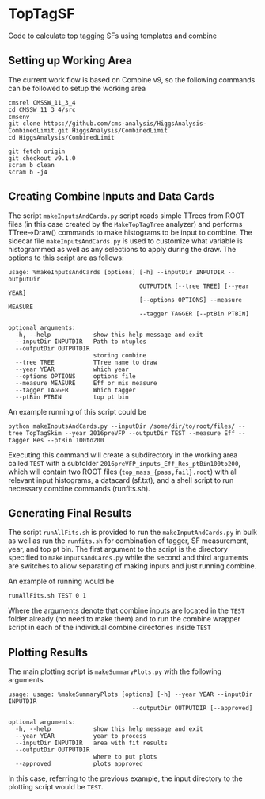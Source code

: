 #  TopTagSF

Code to calculate top tagging SFs using templates and combine

## Setting up Working Area

The current work flow is based on Combine v9, so the following commands can be followed to setup the working area

```
cmsrel CMSSW_11_3_4
cd CMSSW_11_3_4/src
cmsenv
git clone https://github.com/cms-analysis/HiggsAnalysis-CombinedLimit.git HiggsAnalysis/CombinedLimit
cd HiggsAnalysis/CombinedLimit

git fetch origin
git checkout v9.1.0
scram b clean
scram b -j4
```

## Creating Combine Inputs and Data Cards

The script `makeInputsAndCards.py` script reads simple TTrees from ROOT files (in this case created by the `MakeTopTagTree` analyzer) and performs TTree->Draw() commands to make histograms to be input to combine. The sidecar file `makeInputsAndCards.py` is used to customize what variable is histogrammed as well as any selections to apply during the draw. The options to this script are as follows:

```
usage: %makeInputsAndCards [options] [-h] --inputDir INPUTDIR --outputDir
                                     OUTPUTDIR [--tree TREE] [--year YEAR]
                                     [--options OPTIONS] --measure MEASURE
                                     --tagger TAGGER [--ptBin PTBIN]

optional arguments:
  -h, --help            show this help message and exit
  --inputDir INPUTDIR   Path to ntuples
  --outputDir OUTPUTDIR
                        storing combine
  --tree TREE           TTree name to draw
  --year YEAR           which year
  --options OPTIONS     options file
  --measure MEASURE     Eff or mis measure
  --tagger TAGGER       Which tagger
  --ptBin PTBIN         top pt bin
```

An example running of this script could be

```
python makeInputsAndCards.py --inputDir /some/dir/to/root/files/ --tree TopTagSkim --year 2016preVFP --outputDir TEST --measure Eff --tagger Res --ptBin 100to200
```

Executing this command will create a subdirectory in the working area called `TEST` with a subfolder `2016preVFP_inputs_Eff_Res_ptBin100to200`, which will contain two ROOT files (`top_mass_{pass,fail}.root`) with all relevant input histograms, a datacard (sf.txt), and a shell script to run necessary combine commands (runfits.sh).

## Generating Final Results

The script `runAllFits.sh` is provided to run the `makeInputAndCards.py` in bulk as well as run the `runfits.sh` for combination of tagger, SF measurement, year, and top pt bin. The first argument to the script is the directory specified to `makeInputsAndCards.py` while the second and third arguments are switches to allow separating of making inputs and just running combine.

An example of running would be

``runAllFits.sh TEST 0 1``

Where the arguments denote that combine inputs are located in the `TEST` folder already (no need to make them) and to run the combine wrapper script in each of the individual combine directories inside `TEST`

## Plotting Results

The main plotting script is `makeSummaryPlots.py` with the following arguments

```
usage: usage: %makeSummaryPlots [options] [-h] --year YEAR --inputDir INPUTDIR
                                   --outputDir OUTPUTDIR [--approved]

optional arguments:
  -h, --help            show this help message and exit
  --year YEAR           year to process
  --inputDir INPUTDIR   area with fit results
  --outputDir OUTPUTDIR
                        where to put plots
  --approved            plots approved
```
 
In this case, referring to the previous example, the input directory to the plotting script would be `TEST`.

